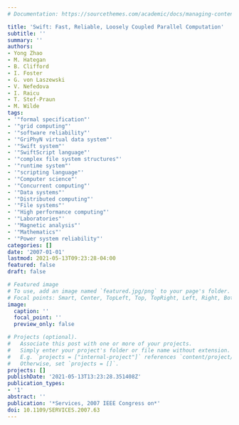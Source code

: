 ```yaml
---
# Documentation: https://sourcethemes.com/academic/docs/managing-content/

title: 'Swift: Fast, Reliable, Loosely Coupled Parallel Computation'
subtitle: ''
summary: ''
authors:
- Yong Zhao
- M. Hategan
- B. Clifford
- I. Foster
- G. von Laszewski
- V. Nefedova
- I. Raicu
- T. Stef-Praun
- M. Wilde
tags:
- '"formal specification"'
- '"grid computing"'
- '"software reliability"'
- '"GriPhyN virtual data system"'
- '"Swift system"'
- '"SwiftScript language"'
- '"complex file system structures"'
- '"runtime system"'
- '"scripting language"'
- '"Computer science"'
- '"Concurrent computing"'
- '"Data systems"'
- '"Distributed computing"'
- '"File systems"'
- '"High performance computing"'
- '"Laboratories"'
- '"Magnetic analysis"'
- '"Mathematics"'
- '"Power system reliability"'
categories: []
date: '2007-01-01'
lastmod: 2021-05-13T09:23:28-04:00
featured: false
draft: false

# Featured image
# To use, add an image named `featured.jpg/png` to your page's folder.
# Focal points: Smart, Center, TopLeft, Top, TopRight, Left, Right, BottomLeft, Bottom, BottomRight.
image:
  caption: ''
  focal_point: ''
  preview_only: false

# Projects (optional).
#   Associate this post with one or more of your projects.
#   Simply enter your project's folder or file name without extension.
#   E.g. `projects = ["internal-project"]` references `content/project/deep-learning/index.md`.
#   Otherwise, set `projects = []`.
projects: []
publishDate: '2021-05-13T13:23:28.351408Z'
publication_types:
- '1'
abstract: ''
publication: '*Services, 2007 IEEE Congress on*'
doi: 10.1109/SERVICES.2007.63
---
```

